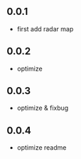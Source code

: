 ## 0.0.1

* first add radar map

## 0.0.2

* optimize

## 0.0.3

* optimize & fixbug

## 0.0.4

* optimize readme